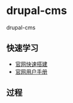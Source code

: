 # drupal-cms
drupal-cms 

## 快速学习
- [官网快速搭建](https://www.drupal.org/docs/official_docs/en/_evaluator_guide.html)
- [官网用户手册](https://www.drupal.org/docs/user_guide/en/index.html)

## 过程

